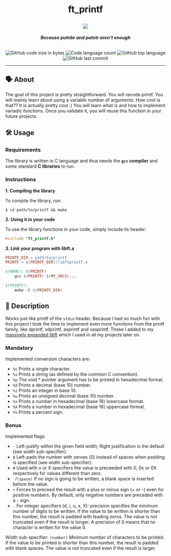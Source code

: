<h1 align="center">
	<p>
	ft_printf
	</p>
	<img src="https://github.com/ayogun/42-project-badges/blob/main/badges/ft_printfm.png">
</h1>

<p align="center">
	<b><i>Because putnbr and putstr aren’t enough</i></b><br><br>
</p>

<p align="center">
	<img alt="GitHub code size in bytes" src="https://img.shields.io/github/languages/code-size/aaron-22766/42_ft_printf?color=lightblue" />
	<img alt="Code language count" src="https://img.shields.io/github/languages/count/aaron-22766/42_ft_printf?color=yellow" />
	<img alt="GitHub top language" src="https://img.shields.io/github/languages/top/aaron-22766/42_ft_printf?color=blue" />
	<img alt="GitHub last commit" src="https://img.shields.io/github/last-commit/aaron-22766/42_ft_printf?color=green" />
</p>

---

## 🗣 About

The goal of this project is pretty straightforward. You will recode printf. You will mainly learn about using a variable number of arguments. How cool is that?? It is actually pretty cool :) You will learn what is and how to implement variadic functions. Once you validate it, you will reuse this function in your future projects.

## 🛠 Usage

### Requirements

The library is written in C language and thus needs the **`gcc` compiler** and some standard **C libraries** to run.

### Instructions

**1. Compiling the library**

To compile the library, run:

```shell
$ cd path/to/printf && make
```

**2. Using it in your code**

To use the library functions in your code, simply include its header:

```C
#include "ft_printf.h"
```

**3. Link your program with libft.a**

```Makefile
PRINTF_DIR = path/to/printf
PRINTF = $(PRINTF_DIR)/libftprintf.a

$(NAME): $(PRINTF)
	gcc $(PRINTF) $(MY_SRCS)...

$(PRINTF):
	make -C $(PRINTF_DIR)
```

## 💬 Description

Works just like printf of the `stdio` header. Because I had so much fun with this project I took the time to implement even more functions from the printf family, like dprintf, vdprintf, asprintf and vasprintf. These I added to my [massively expanded libft](https://github.com/aaron-22766/libft) which I used in all my projects later on.

### Mandatory

Implemented conversion characters are:
- `%c` Prints a single character.
- `%s` Prints a string (as defined by the common C convention).
- `%p` The void * pointer argument has to be printed in hexadecimal format.
- `%d` Prints a decimal (base 10) number.
- `%i` Prints an integer in base 10.
- `%u` Prints an unsigned decimal (base 10) number.
- `%x` Prints a number in hexadecimal (base 16) lowercase format.
- `%X` Prints a number in hexadecimal (base 16) uppercase format.
- `%%` Prints a percent sign.

### Bonus

Implemented flags:
- `-` Left-justify within the given field width; Right justification is the default (see width sub-specifier).
- `0` Left-pads the number with zeroes (0) instead of spaces when padding is specified (see width sub-specifier).
- `#` Used with x or X specifiers the value is preceeded with 0, 0x or 0X respectively for values different than zero.
- ` `/`(space)` If no sign is going to be written, a blank space is inserted before the value.
- `+` Forces to preceed the result with a plus or minus sign (+ or -) even for positive numbers. By default, only negative numbers are preceded with a - sign.
- `.` For integer specifiers (d, i, u, x, X): precision specifies the minimum number of digits to be written. If the value to be written is shorter than this number, the result is padded with leading zeros. The value is not truncated even if the result is longer. A precision of 0 means that no character is written for the value 0.

Width sub-specifier:
`(number)` Minimum number of characters to be printed. If the value to be printed is shorter than this number, the result is padded with blank spaces. The value is not truncated even if the result is larger.
